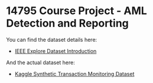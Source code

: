 # 14795 Course Project - AML Detection and Reporting

You can find the dataset details here:  
- [IEEE Explore Dataset Introduction](https://ieeexplore.ieee.org/document/10356193)  

And the actual dataset here:  
- [Kaggle Synthetic Transaction Monitoring Dataset](https://www.kaggle.com/datasets/berkanoztas/synthetic-transaction-monitoring-dataset-aml)

